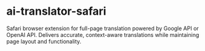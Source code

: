 # ai-translator-safari
Safari browser extension for full-page translation powered by Google API or OpenAI API. Delivers accurate, context-aware translations while maintaining page layout and functionality.
